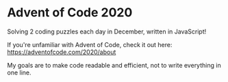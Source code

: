 # Advent of Code 2020

Solving 2 coding puzzles each day in December, written in JavaScript!

If you're unfamiliar with Advent of Code, check it out here: https://adventofcode.com/2020/about

My goals are to make code readable and efficient, not to write everything in one line.
